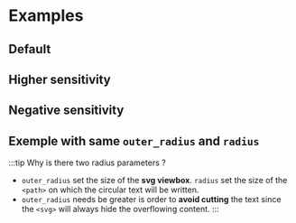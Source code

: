 # Examples

## Default
<PreviewPlayground
  :html="() => import('./stories/app.twig')"
  :script="() => import('./stories/app.js?raw')"
  />

## Higher sensitivity
<PreviewPlayground
  :html="() => import('./stories/app-2.twig')"
  :script="() => import('./stories/app.js?raw')"
  />

## Negative sensitivity
<PreviewPlayground
  :html="() => import('./stories/app-3.twig')"
  :script="() => import('./stories/app.js?raw')"
  />

## Exemple with same `outer_radius` and `radius`

:::tip Why is there two radius parameters ?
- `outer_radius` set the size of the **svg viewbox**. `radius` set the size of the `<path>` on which the circular text will be written.
- `outer_radius` needs be greater is order to **avoid cutting** the text since the `<svg>` will always hide the overflowing content.
:::

<PreviewPlayground
  :html="() => import('./stories/app-4.twig')"
  :script="() => import('./stories/app.js?raw')"
  />
